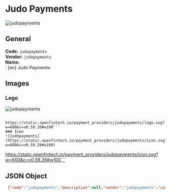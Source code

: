 # Judo Payments 
![judopayments](https://static.openfintech.io/payment_providers/judopayments/logo.svg?w=600&c=v0.59.26#w100)  
## General 
**Code:** `judopayments`  
**Vendor:** `judopayments`  
**Name:**  
:	[en] Judo Payments  
## Images 
### Logo 
![judopayments](https://static.openfintech.io/payment_providers/judopayments/logo.svg?w=600&c=v0.59.26#w100)  
```
 https://static.openfintech.io/payment_providers/judopayments/logo.svg?w=600&c=v0.59.26#w100```  
### Icon 
![judopayments](https://static.openfintech.io/payment_providers/judopayments/icon.svg?w=600&c=v0.59.26#w100)  
```
 https://static.openfintech.io/payment_providers/judopayments/icon.svg?w=600&c=v0.59.26#w100```  
## JSON Object 
```json
 {"code":"judopayments","description":null,"vendor":"judopayments","categories":null,"countries":null,"payment_method":null,"payout_method":null,"metadata":{"about_payments_code":"judopayments"},"name":{"en":"Judo Payments"}}```  
